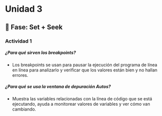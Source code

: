 # Unidad 3

## 🔎 Fase: Set + Seek

### Actividad 1
##### ¿Para qué sirven los breakpoints?
- Los breakpoints se usan para pausar la ejecución del programa de línea en línea para analizarlo y verificar que los valores están bien y no hallan errores. 
##### ¿Para qué se usa la ventana de depuración Autos?
- Muestra las variables relacionadas con la línea de código que se está ejecutando, ayuda a monitorear valores de variables y ver cómo van cambiando.
